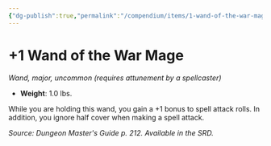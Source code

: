 ```yaml
---
{"dg-publish":true,"permalink":"/compendium/items/1-wand-of-the-war-mage/","tags":["compendium/src/5e/dmg","item/attunement/required","item/rarity/uncommon","item/tier/major","item/wondrous/wand"]}
---
```


# +1 Wand of the War Mage
*Wand, major, uncommon (requires attunement by a spellcaster)*  

- **Weight**: 1.0 lbs.

While you are holding this wand, you gain a +1 bonus to spell attack rolls. In addition, you ignore half cover when making a spell attack.

*Source: Dungeon Master's Guide p. 212. Available in the SRD.*